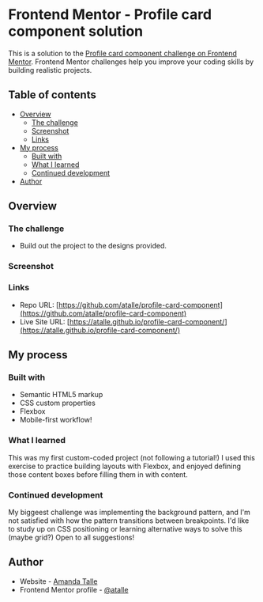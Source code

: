 # Frontend Mentor - Profile card component solution

This is a solution to the [Profile card component challenge on Frontend Mentor](https://www.frontendmentor.io/challenges/profile-card-component-cfArpWshJ). Frontend Mentor challenges help you improve your coding skills by building realistic projects.

## Table of contents

- [Overview](#overview)
  - [The challenge](#the-challenge)
  - [Screenshot](#screenshot)
  - [Links](#links)
- [My process](#my-process)
  - [Built with](#built-with)
  - [What I learned](#what-i-learned)
  - [Continued development](#continued-development)
- [Author](#author)

## Overview

### The challenge

- Build out the project to the designs provided.

### Screenshot


### Links

- Repo URL: [https://github.com/atalle/profile-card-component](https://github.com/atalle/profile-card-component)
- Live Site URL: [https://atalle.github.io/profile-card-component/](https://atalle.github.io/profile-card-component/)

## My process

### Built with

- Semantic HTML5 markup
- CSS custom properties
- Flexbox
- Mobile-first workflow!

### What I learned

This was my first custom-coded project (not following a tutorial!) I used this exercise to practice building layouts with Flexbox, and enjoyed defining those content boxes before filling them in with content. 

### Continued development

My biggeest challenge was implementing the background pattern, and I'm not satisfied with how the pattern transitions between breakpoints. I'd like to study up on CSS positioning or learning alternative ways to solve this (maybe grid?) Open to all suggestions! 


## Author

- Website - [Amanda Talle](http://amandatalle.io/)
- Frontend Mentor profile - [@atalle](https://www.frontendmentor.io/profile/atalle)
